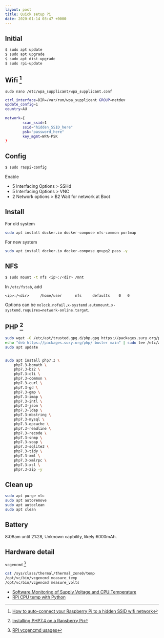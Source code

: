 ```yaml
---
layout: post
title: Quick setup Pi
date: 2020-01-14 03:47 +0000
---
```


## Initial

```bash
$ sudo apt update
$ sudo apt upgrade
$ sudo apt dist-upgrade
$ sudo rpi-update
```

## Wifi [^wifi]

[^wifi]: [How to auto-connect your Raspberry Pi to a hidden SSID wifi network](https://raspi.tv/2017/how-to-auto-connect-your-raspberry-pi-to-a-hidden-ssid-wifi-network)

`sudo nano /etc/wpa_supplicant/wpa_supplicant.conf`

```bash
ctrl_interface=DIR=/var/run/wpa_supplicant GROUP=netdev
update_config=1
country=AU
 
network={
        scan_ssid=1
        ssid="hidden_SSID_here"
        psk="password_here"
        key_mgmt=WPA-PSK
}
```

## Config

```bash
$ sudo raspi-config
```

Enable 
 - 5 Interfacing Options > SSHd
 - 5 Interfacing Options > VNC
 - 2 Network options > B2 Wait for network at Boot

## Install

For old system

```bash
sudo apt install docker.io docker-compose nfs-common portmap
```

For new system

```bash
sudo apt install docker.io docker-compose gnupg2 pass -y
```


## NFS
```bash
$ sudo mount -t nfs <ip>:/<dir> /mnt
```

In `/etc/fstab`, add 

```
<ip>:/<dir>		/home/user		nfs 	defaults	0	0
```

Options can be `nolock,nofail,x-systemd.automount,x-systemd.requires=network-online.target`. 


## PHP [^php]

[^php]: [Installing PHP7.4 on a Rapsberry Pi](https://janw.me/2019/installing-php7-4-rapsberry-pi/)

```bash
sudo wget -O /etc/apt/trusted.gpg.d/php.gpg https://packages.sury.org/php/apt.gpg
echo "deb https://packages.sury.org/php/ buster main" | sudo tee /etc/apt/sources.list.d/php.list
sudo apt update
```

```bash

sudo apt install php7.3 \
	php7.3-bcmath \
	php7.3-bz2 \
	php7.3-cli \
	php7.3-common \
	php7.3-curl \
	php7.3-gd \
	php7.3-gmp \
	php7.3-imap \
	php7.3-intl \
	php7.3-json \
	php7.3-ldap \
	php7.3-mbstring \
	php7.3-mysql \
	php7.3-opcache \
	php7.3-readline \
	php7.3-recode \
	php7.3-snmp \
	php7.3-soap \
	php7.3-sqlite3 \
	php7.3-tidy \
	php7.3-xml \
	php7.3-xmlrpc \
	php7.3-xsl \
	php7.3-zip -y
```


## Clean up

```bash
sudo apt purge vlc
sudo apt autoremove
sudo apt autoclean
sudo apt clean
```


## Battery

8:08am until 21:28, Unknown capbility, likely 6000mAh.

## Hardware detail

`vcgencmd` [^vcgencmd]

[^vcgencmd]: [RPI vcgencmd usages](https://elinux.org/RPI_vcgencmd_usage)

```bash
cat /sys/class/thermal/thermal_zone0/temp 
/opt/vc/bin/vcgencmd measure_temp
/opt/vc/bin/vcgencmd measure_volts
```

* [Software Monitoring of Supply Voltage and CPU Temperature](https://www.raspberrypi.org/forums/viewtopic.php?t=30697)
* [RPi CPU temp with Python](https://www.raspberrypi.org/forums/viewtopic.php?t=185244)

